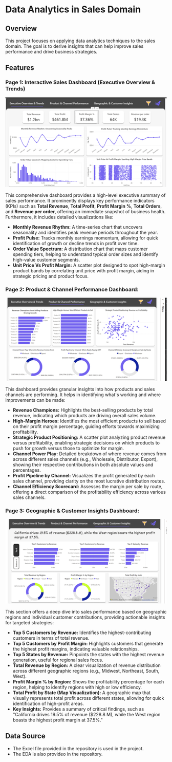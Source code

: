 # Data Analytics in Sales Domain

## Overview

This project focuses on applying data analytics techniques to the sales domain. The goal is to derive insights that can help improve sales performance and drive business strategies.

## Features

### Page 1: Interactive Sales Dashboard (Executive Overview & Trends)

![Dashboard Page 1](image1.png)

This comprehensive dashboard provides a high-level executive summary of sales performance. It prominently displays key performance indicators (KPIs) such as **Total Revenue**, **Total Profit**, **Profit Margin %**, **Total Orders**, and **Revenue per order**, offering an immediate snapshot of business health. Furthermore, it includes detailed visualizations like:

- **Monthly Revenue Rhythm:** A time-series chart that uncovers seasonality and identifies peak revenue periods throughout the year.
- **Profit Pulse:** Tracks monthly earnings momentum, allowing for quick identification of growth or decline trends in profit over time.
- **Order Value Spectrum:** A distribution chart that maps customer spending tiers, helping to understand typical order sizes and identify high-value customer segments.
- **Unit Price Vs Profit Margin:** A scatter plot designed to spot high-margin product bands by correlating unit price with profit margin, aiding in strategic pricing and product focus.

### Page 2: Product & Channel Performance Dashboard:

![Dashboard Page 1](image2.png)

This dashboard provides granular insights into how products and sales channels are performing. It helps in identifying what's working and where improvements can be made:

- **Revenue Champions:** Highlights the best-selling products by total revenue, indicating which products are driving overall sales volume.
- **High-Margin Heroes:** Identifies the most efficient products to sell based on their profit margin percentage, guiding efforts towards maximizing profitability.
- **Strategic Product Positioning:** A scatter plot analyzing product revenue versus profitability, enabling strategic decisions on which products to push for growth versus those to optimize for margin.
- **Channel Power Play:** Detailed breakdown of where revenue comes from across different sales channels (e.g., Wholesale, Distributor, Export), showing their respective contributions in both absolute values and percentages.
- **Profit Pipeline by Channel:** Visualizes the profit generated by each sales channel, providing clarity on the most lucrative distribution routes.
- **Channel Efficiency Scorecard:** Assesses the margin per sale by route, offering a direct comparison of the profitability efficiency across various sales channels.

### Page 3: Geographic & Customer Insights Dashboard:

![Dashboard Page 1](image3.png)

This section offers a deep dive into sales performance based on geographic regions and individual customer contributions, providing actionable insights for targeted strategies:

- **Top 5 Customers by Revenue:** Identifies the highest-contributing customers in terms of total revenue.
- **Top 5 Customers by Profit Margin:** Highlights customers that generate the highest profit margins, indicating valuable relationships.
- **Top 5 States by Revenue:** Pinpoints the states with the highest revenue generation, useful for regional sales focus.
- **Total Revenue by Region:** A clear visualization of revenue distribution across different geographic regions (e.g., Midwest, Northeast, South, West).
- **Profit Margin % by Region:** Shows the profitability percentage for each region, helping to identify regions with high or low efficiency.
- **Total Profit by State (Map Visualization):** A geographic map that visually represents total profit across different states, allowing for quick identification of high-profit areas.
- **Key Insights:** Provides a summary of critical findings, such as "California drives 19.5% of revenue ($228.8 M), while the West region boasts the highest profit margin at 37.5%."

## Data Source

- The Excel file provided in the repository is used in the project.
- The EDA is also provideo in the repository.
